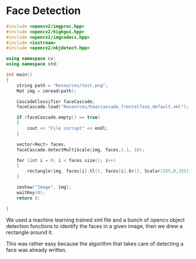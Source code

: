 # Face Detection

```C++
#include <opencv2/imgproc.hpp>
#include <opencv2/highgui.hpp>
#include <opencv2/imgcodecs.hpp>
#include <iostream>
#include <opencv2/objdetect.hpp>

using namespace cv;
using namespace std;

int main()
{
	string path = "Resources/test.png";
	Mat img = imread(path);

	CascadeClassifier faceCascade;
	faceCascade.load("Resources/haarcascade_frontalface_default.xml");

	if (faceCascade.empty() == true)
	{
		cout << "File corrupt" << endl;
	}

	vector<Rect> faces;
	faceCascade.detectMultiScale(img, faces,1.1, 10);

	for (int i = 0; i < faces.size(); i++)
	{
		rectangle(img, faces[i].tl(), faces[i].br(), Scalar(255,0,255));
	}

	imshow("Image", img);
	waitKey(0);
	return 0;

}
```
We used a machine learning trained xml file and a bunch of opencv object detection functions to identify the faces in a given image, then we drew a rectangle around it. 

This was rather easy because the algorithm that takes care of detecting a face was already written.
